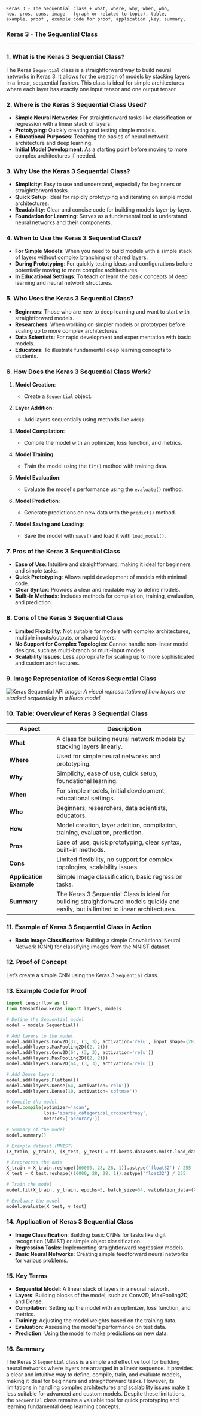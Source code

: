 ```code
Keras 3 - The Sequential class + what, where, why, when, who, 
how, pros, cons, image - (graph or related to topic), table,
example, proof , example code for proof, application ,key, summary,

```

### **Keras 3 - The Sequential Class**

---

### **1. What is the Keras 3 Sequential Class?**

The Keras `Sequential` class is a straightforward way to build neural networks in Keras 3. It allows for the creation of models by stacking layers in a linear, sequential fashion. This class is ideal for simple architectures where each layer has exactly one input tensor and one output tensor.

### **2. Where is the Keras 3 Sequential Class Used?**

- **Simple Neural Networks**: For straightforward tasks like classification or regression with a linear stack of layers.
- **Prototyping**: Quickly creating and testing simple models.
- **Educational Purposes**: Teaching the basics of neural network architecture and deep learning.
- **Initial Model Development**: As a starting point before moving to more complex architectures if needed.

### **3. Why Use the Keras 3 Sequential Class?**

- **Simplicity**: Easy to use and understand, especially for beginners or straightforward tasks.
- **Quick Setup**: Ideal for rapidly prototyping and iterating on simple model architectures.
- **Readability**: Clear and concise code for building models layer-by-layer.
- **Foundation for Learning**: Serves as a fundamental tool to understand neural networks and their components.

### **4. When to Use the Keras 3 Sequential Class?**

- **For Simple Models**: When you need to build models with a simple stack of layers without complex branching or shared layers.
- **During Prototyping**: For quickly testing ideas and configurations before potentially moving to more complex architectures.
- **In Educational Settings**: To teach or learn the basic concepts of deep learning and neural network structures.

### **5. Who Uses the Keras 3 Sequential Class?**

- **Beginners**: Those who are new to deep learning and want to start with straightforward models.
- **Researchers**: When working on simpler models or prototypes before scaling up to more complex architectures.
- **Data Scientists**: For rapid development and experimentation with basic models.
- **Educators**: To illustrate fundamental deep learning concepts to students.

### **6. How Does the Keras 3 Sequential Class Work?**

1. **Model Creation**:

   - Create a `Sequential` object.
2. **Layer Addition**:

   - Add layers sequentially using methods like `add()`.
3. **Model Compilation**:

   - Compile the model with an optimizer, loss function, and metrics.
4. **Model Training**:

   - Train the model using the `fit()` method with training data.
5. **Model Evaluation**:

   - Evaluate the model's performance using the `evaluate()` method.
6. **Model Prediction**:

   - Generate predictions on new data with the `predict()` method.
7. **Model Saving and Loading**:

   - Save the model with `save()` and load it with `load_model()`.

### **7. Pros of the Keras 3 Sequential Class**

- **Ease of Use**: Intuitive and straightforward, making it ideal for beginners and simple tasks.
- **Quick Prototyping**: Allows rapid development of models with minimal code.
- **Clear Syntax**: Provides a clear and readable way to define models.
- **Built-in Methods**: Includes methods for compilation, training, evaluation, and prediction.

### **8. Cons of the Keras 3 Sequential Class**

- **Limited Flexibility**: Not suitable for models with complex architectures, multiple inputs/outputs, or shared layers.
- **No Support for Complex Topologies**: Cannot handle non-linear model designs, such as multi-branch or multi-input models.
- **Scalability Issues**: Less appropriate for scaling up to more sophisticated and custom architectures.

### **9. Image Representation of Keras Sequential Class**

![Keras Sequential API](https://i.imgur.com/pxd2wDl.png)
*Image: A visual representation of how layers are stacked sequentially in a Keras model.*

### **10. Table: Overview of Keras 3 Sequential Class**

| **Aspect**              | **Description**                                                                                                                 |
| ----------------------------- | ------------------------------------------------------------------------------------------------------------------------------------- |
| **What**                | A class for building neural network models by stacking layers linearly.                                                               |
| **Where**               | Used for simple neural networks and prototyping.                                                                                      |
| **Why**                 | Simplicity, ease of use, quick setup, foundational learning.                                                                          |
| **When**                | For simple models, initial development, educational settings.                                                                         |
| **Who**                 | Beginners, researchers, data scientists, educators.                                                                                   |
| **How**                 | Model creation, layer addition, compilation, training, evaluation, prediction.                                                        |
| **Pros**                | Ease of use, quick prototyping, clear syntax, built-in methods.                                                                       |
| **Cons**                | Limited flexibility, no support for complex topologies, scalability issues.                                                           |
| **Application Example** | Simple image classification, basic regression tasks.                                                                                  |
| **Summary**             | The Keras 3 Sequential Class is ideal for building straightforward models quickly and easily, but is limited to linear architectures. |

### **11. Example of Keras 3 Sequential Class in Action**

- **Basic Image Classification**: Building a simple Convolutional Neural Network (CNN) for classifying images from the MNIST dataset.

### **12. Proof of Concept**

Let’s create a simple CNN using the Keras 3 `Sequential` class.

### **13. Example Code for Proof**

```python
import tensorflow as tf
from tensorflow.keras import layers, models

# Define the Sequential model
model = models.Sequential()

# Add layers to the model
model.add(layers.Conv2D(32, (3, 3), activation='relu', input_shape=(28, 28, 1)))
model.add(layers.MaxPooling2D((2, 2)))
model.add(layers.Conv2D(64, (3, 3), activation='relu'))
model.add(layers.MaxPooling2D((2, 2)))
model.add(layers.Conv2D(64, (3, 3), activation='relu'))

# Add Dense layers
model.add(layers.Flatten())
model.add(layers.Dense(64, activation='relu'))
model.add(layers.Dense(10, activation='softmax'))

# Compile the model
model.compile(optimizer='adam',
              loss='sparse_categorical_crossentropy',
              metrics=['accuracy'])

# Summary of the model
model.summary()

# Example dataset (MNIST)
(X_train, y_train), (X_test, y_test) = tf.keras.datasets.mnist.load_data()

# Preprocess the data
X_train = X_train.reshape((60000, 28, 28, 1)).astype('float32') / 255
X_test = X_test.reshape((10000, 28, 28, 1)).astype('float32') / 255

# Train the model
model.fit(X_train, y_train, epochs=5, batch_size=64, validation_data=(X_test, y_test))

# Evaluate the model
model.evaluate(X_test, y_test)
```

### **14. Application of Keras 3 Sequential Class**

- **Image Classification**: Building basic CNNs for tasks like digit recognition (MNIST) or simple object classification.
- **Regression Tasks**: Implementing straightforward regression models.
- **Basic Neural Networks**: Creating simple feedforward neural networks for various problems.

### **15. Key Terms**

- **Sequential Model**: A linear stack of layers in a neural network.
- **Layers**: Building blocks of the model, such as Conv2D, MaxPooling2D, and Dense.
- **Compilation**: Setting up the model with an optimizer, loss function, and metrics.
- **Training**: Adjusting the model weights based on the training data.
- **Evaluation**: Assessing the model's performance on test data.
- **Prediction**: Using the model to make predictions on new data.

### **16. Summary**

The Keras 3 `Sequential` class is a simple and effective tool for building neural networks where layers are arranged in a linear sequence. It provides a clear and intuitive way to define, compile, train, and evaluate models, making it ideal for beginners and straightforward tasks. However, its limitations in handling complex architectures and scalability issues make it less suitable for advanced and custom models. Despite these limitations, the `Sequential` class remains a valuable tool for quick prototyping and learning fundamental deep learning concepts.
